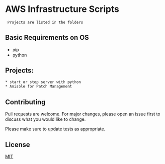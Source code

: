 # AWS Infrastructure Scripts

```  Projects are listed in the folders  ```

## Basic Requirements on OS
* pip
* python

## Projects:
```bash
* start or stop server with python 
* Anisble for Patch Management
```
## Contributing
Pull requests are welcome. For major changes, please open an issue first to discuss what you would like to change.

Please make sure to update tests as appropriate.

## License
[MIT](https://choosealicense.com/licenses/mit/)



